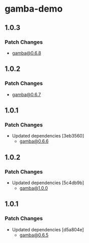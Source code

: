 # gamba-demo

## 1.0.3

### Patch Changes

- gamba@0.6.8

## 1.0.2

### Patch Changes

- gamba@0.6.7

## 1.0.1

### Patch Changes

- Updated dependencies [3eb3560]
  - gamba@0.6.6

## 1.0.2

### Patch Changes

- Updated dependencies [5c4db9b]
  - gamba@1.0.0

## 1.0.1

### Patch Changes

- Updated dependencies [d5a804e]
  - gamba@0.6.5
